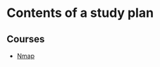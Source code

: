 # Contents of a study plan

## Courses

* [Nmap](https://www.udemy.com/the-complete-nmap-ethical-hacking-course-network-security/)